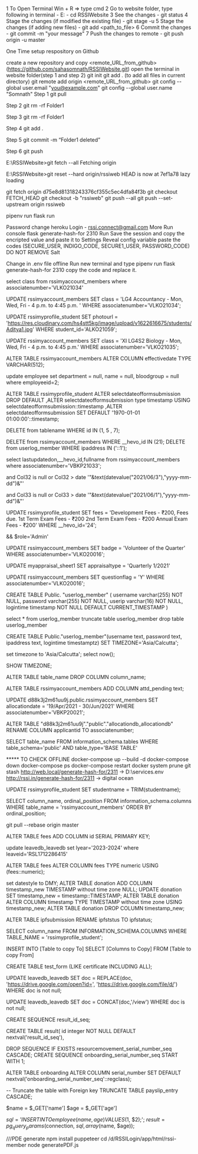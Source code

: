 1 To Open Terminal Win + R => type cmd 2 Go to website folder, type following in terminal - E: - cd RSSIWebsite 3 See the changes - git status 4 Stage the changes (if modified the existing file) - git stage -u 5 Stage the changes (if adding new files) - git add <path_to_file> 6 Commit the changes - git commit -m "your message" 7 Push the changes to remote - git push origin -u master

One Time setup respository on Github

create a new repository and copy <remote_URL_from_github> (https://github.com/sahasomnath/RSSIWebsite.git)
open the terminal in website folder(step 1 and step 2)
git init
git add . (to add all files in current directory)
git remote add origin <remote_URL_from_github>
git config --global user.email "you@example.com"
git config --global user.name "Somnath"
Step 1 git pull

Step 2 git rm -rf Folder1

Step 3 git rm -rf Folder1

Step 4 git add .

Step 5 git commit -m “Folder1 deleted”

Step 6 git push

E:\RSSIWebsite>git fetch --all Fetching origin

E:\RSSIWebsite>git reset --hard origin/rssiweb HEAD is now at 7ef1a78 lazy loading

git fetch origin d75e8d81318243376cf355c5ec4dfa84f3b git checkout FETCH_HEAD git checkout -b "rssiweb" git push --all git push --set-upstream origin rssiweb

pipenv run flask run

Password change
heroku Login - rssi.connect@gmail.com More Run console flask generate-hash-for 2310 Run Save the session and copy the encripted value and paste it to Settings Reveal config variable paste the codes (SECURE_USER, INDIGO_CODE, SECURE1_USER, PASSWORD_CODE) DO NOT REMOVE Salt

Change in .env file offline
Run new terminal and type pipenv run flask generate-hash-for 2310 copy the code and replace it.

select class from rssimyaccount_members where associatenumber='VLKO21034'

UPDATE rssimyaccount_members SET class = 'LG4 Accountancy - Mon, Wed, Fri - 4 p.m. to 4:45 p.m.
' WHERE associatenumber='VLKO21034';

UPDATE rssimyprofile_student SET photourl = 'https://res.cloudinary.com/hs4stt5kg/image/upload/v1622616675/students/Aditya1.jpg' WHERE student_id='ALKO21059';

UPDATE rssimyaccount_members SET class = 'XI LG4S2 Biology - Mon, Wed, Fri - 4 p.m. to 4:45 p.m.' WHERE associatenumber='VLKO21035';

ALTER TABLE rssimyaccount_members ALTER COLUMN effectivedate TYPE VARCHAR(512);

update employee set department = null, name = null, bloodgroup = null where employeeid=2;

ALTER TABLE rssimyprofile_student ALTER selectdateofformsubmission DROP DEFAULT ,ALTER selectdateofformsubmission type timestamp USING selectdateofformsubmission::timestamp ,ALTER selectdateofformsubmission SET DEFAULT '1970-01-01 01:00:00'::timestamp;

DELETE from tablename WHERE id IN (1, 5 , 7);

DELETE from rssimyaccount_members WHERE __hevo_id IN (21); DELETE from userlog_member WHERE ipaddress IN ('::1');

select lastupdatedon,__hevo_id,fullname from rssimyaccount_members where associatenumber='VBKP21033';

and Col32 is null or Col32 > date '"&text(datevalue("2021/06/3"),"yyyy-mm-dd")&"'

and Col33 is null or Col33 > date '"&text(datevalue("2021/06/1"),"yyyy-mm-dd")&"'

UPDATE rssimyprofile_student SET fees = 'Development Fees - ₹200, Fees due.
1st Term Exam Fees - ₹200
2nd Term Exam Fees - ₹200
Annual Exam Fees - ₹200' WHERE __hevo_id='24';

&& $role='Admin'

UPDATE rssimyaccount_members SET badge = 'Volunteer of the Quarter' WHERE associatenumber='VLKO20016';

UPDATE myappraisal_sheet1
SET appraisaltype = 'Quarterly 1/2021'

UPDATE rssimyaccount_members SET questionflag = 'Y' WHERE associatenumber='VLKO20016';

CREATE TABLE Public. "userlog_member" ( username varchar(255) NOT NULL, password varchar(255) NOT NULL, userip varchar(16) NOT NULL, logintime timestamp NOT NULL DEFAULT CURRENT_TIMESTAMP )

select * from userlog_member truncate table userlog_member drop table userlog_member

CREATE TABLE Public."userlog_member"(username text, password text, ipaddress text, logintime timestamptz) SET TIMEZONE='Asia/Calcutta';

set timezone to 'Asia/Calcutta'; select now();

SHOW TIMEZONE;

ALTER TABLE table_name DROP COLUMN column_name;

ALTER TABLE rssimyaccount_members ADD COLUMN attd_pending text;

UPDATE d88k3j2m61uu9j.public.rssimyaccount_members SET allocationdate = '19/Apr/2021 - 30/Jun/2021' WHERE associatenumber='VBKP20021';

ALTER TABLE "d88k3j2m61uu9j"."public"."allocationdb_allocationdb" RENAME COLUMN applicantid TO associatenumber;

SELECT table_name FROM information_schema.tables WHERE table_schema='public' AND table_type='BASE TABLE'

***** TO CHECK OFFLINE
docker-compose up --build -d
docker-compose down
docker-compose ps
docker-compose restart
docker system prune
git stash
http://web.local/generate-hash-for/2311 -> D:\services\.env
http://rssi.in/generate-hash-for/2311 -> digital ocean

UPDATE rssimyprofile_student
SET studentname = TRIM(studentname);

SELECT column_name, ordinal_position
FROM information_schema.columns
WHERE table_name = 'rssimyaccount_members'
ORDER BY ordinal_position;


git pull --rebase origin master

ALTER TABLE fees
ADD COLUMN id SERIAL PRIMARY KEY;

update leavedb_leavedb
set lyear='2023-2024'
where leaveid='RSL1712286415'

ALTER TABLE fees ALTER COLUMN fees TYPE numeric USING (fees::numeric);

set datestyle to DMY;
ALTER TABLE donation ADD COLUMN timestamp_new TIMESTAMP without time zone NULL;
UPDATE donation SET timestamp_new = timestamp::TIMESTAMP;
ALTER TABLE donation ALTER COLUMN timestamp TYPE TIMESTAMP without time zone USING timestamp_new;
ALTER TABLE donation DROP COLUMN timestamp_new;

ALTER TABLE ipfsubmission 
RENAME ipfststus TO ipfstatus;

SELECT column_name FROM INFORMATION_SCHEMA.COLUMNS WHERE TABLE_NAME = 'rssimyprofile_student';

INSERT INTO [Table to copy To]
SELECT [Columns to Copy]
FROM [Table to copy From]


CREATE TABLE test_form (LIKE certificate INCLUDING ALL);

UPDATE leavedb_leavedb
SET doc = REPLACE(doc, 'https://drive.google.com/open?id=', 'https://drive.google.com/file/d/')
WHERE doc is not null;

UPDATE leavedb_leavedb
SET doc = CONCAT(doc,'/view')
WHERE doc is not null;

<!--How to create auto serial number -->

CREATE SEQUENCE result_id_seq;

CREATE TABLE result(
id integer NOT NULL DEFAULT nextval('result_id_seq'),

DROP SEQUENCE IF EXISTS resourcemovement_serial_number_seq CASCADE;
CREATE SEQUENCE onboarding_serial_number_seq START WITH 1;

ALTER TABLE onboarding ALTER COLUMN serial_number SET DEFAULT nextval('onboarding_serial_number_seq'::regclass);



-- Truncate the table with Foreign key
TRUNCATE TABLE payslip_entry CASCADE;

<!-- Secure-->
$name = $_GET['name']
$age = $_GET['age']

$sql = 'INSERT INTO employee (name, age) VALUES($1, $2);';
$result = pg_query_params($connection, $sql, array($name, $age));


///PDE generate
npm install puppeteer
cd /d/RSSILogin/app/html/rssi-member
node generatePDF.js